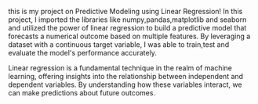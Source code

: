 this is my project on Predictive Modeling using Linear Regression! In this project, I imported the libraries like numpy,pandas,matplotlib and seaborn and utilized the power of linear regression to build a predictive model that forecasts a numerical outcome based on multiple features. By leveraging a dataset with a continuous target variable, I was able to train,test and evaluate the model's performance accurately.

Linear regression is a fundamental technique in the realm of machine learning, offering insights into the relationship between independent and dependent variables. By understanding how these variables interact, we can make predictions about future outcomes.
